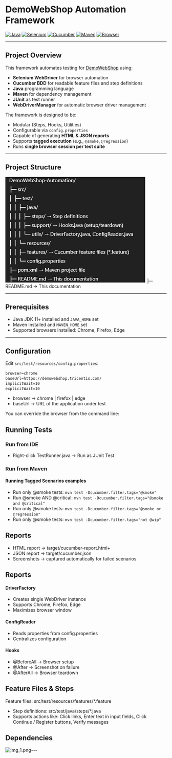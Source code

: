 # DemoWebShop Automation Framework

[![Java](https://img.shields.io/badge/Java-11+-blue)](https://www.oracle.com/java/)
[![Selenium](https://img.shields.io/badge/Selenium-4.21.0-green)](https://www.selenium.dev/)
[![Cucumber](https://img.shields.io/badge/Cucumber-8.11.0-orange)](https://cucumber.io/)
[![Maven](https://img.shields.io/badge/Maven-3.9.2-red)](https://maven.apache.org/)
[![Browser](https://img.shields.io/badge/Browser-Chrome%2FFirefox%2FEdge-yellow)](#)

---

## Project Overview

This framework automates testing for [DemoWebShop](https://demowebshop.tricentis.com/) using:

- **Selenium WebDriver** for browser automation
- **Cucumber BDD** for readable feature files and step definitions
- **Java** programming language
- **Maven** for dependency management
- **JUnit** as test runner
- **WebDriverManager** for automatic browser driver management

The framework is designed to be:

- Modular (Steps, Hooks, Utilities)
- Configurable via `config.properties`
- Capable of generating **HTML & JSON reports**
- Supports **tagged execution** (e.g., `@smoke`, `@regression`)
- Runs **single browser session per test suite**

---

## Project Structure

![img.png](img.png)
├─ README.md → This documentation


---

## Prerequisites

- Java JDK 11+ installed and `JAVA_HOME` set
- Maven installed and `MAVEN_HOME` set
- Supported browsers installed: Chrome, Firefox, Edge

---

## Configuration

Edit `src/test/resources/config.properties`:

```properties
browser=chrome
baseUrl=https://demowebshop.tricentis.com/
implicitWait=10
explicitWait=10

```
- browser → chrome | firefox | edge
- baseUrl → URL of the application under test


You can override the browser from the command line:

## Running Tests
### Run from IDE
- Right-click TestRunner.java → Run as JUnit Test
### Run from Maven


#### Running Tagged Scenarios examples
+ Run only @smoke tests:
``` mvn test -Dcucumber.filter.tags="@smoke" ```
+ Run @smoke AND @critical:
  ``` mvn test -Dcucumber.filter.tags="@smoke and @critical" ```
+ Run only @smoke tests:
    ``` mvn test -Dcucumber.filter.tags="@smoke or @regression" ```
+ Run only @smoke tests:
    ``` mvn test -Dcucumber.filter.tags="not @wip" ```

## Reports
+ HTML report → target/cucumber-report.html+ 
+ JSON report → target/cucumber.json
+ Screenshots → captured automatically for failed scenarios

## Reports
#### DriverFactory
+ Creates single WebDriver instance
+ Supports Chrome, Firefox, Edge
+ Maximizes browser window

#### ConfigReader
+ Reads properties from config.properties
+ Centralizes configuration

#### Hooks
+ @BeforeAll → Browser setup
+ @After → Screenshot on failure
+ @AfterAll → Browser teardown

## Feature Files & Steps
Feature files: src/test/resources/features/*.feature

+ Step definitions: src/test/java/steps/*.java
+ Supports actions like: Click links, Enter text in input fields, Click Continue / Register buttons, 
Verify messages

## Dependencies
![img_1.png](img_1.png)--- <!-- Selenium -->
